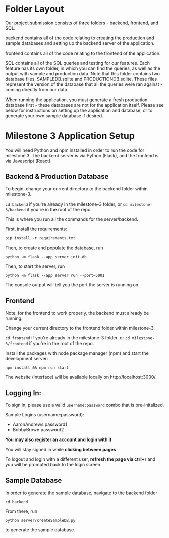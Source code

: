 # Folder Layout

Our project submission consists of three folders - backend, frontend, and SQL.

backend contains all of the code relating to creating the production and sample databases and setting up the backend server of the application.

frontend contains all of the code relating to the frontend of the application.

SQL contains all of the SQL queries and testing for our features. Each feature has its own folder, in which you can find the queries, as well as the output with sample and production data. Note that this folder contains two database files, SAMPLEDB.sqlite and PRODUCTIONDB.sqlite. These files represent the version of the database that all the queries were ran against - coming directly from our data.

When running the application, you must generate a fresh production database first - these databases are not for the application itself. Please see below for instructions on setting up the application and database, or to generate your own sample database if desired.

# Milestone 3 Application Setup

You will need Python and npm installed in order to run the code for milestone 3. The backend server is via Python (Flask), and the frontend is via Javascript (React).

## Backend & Production Database

To begin, change your current directory to the backend folder within milestone-3.

`cd backend` if you're already in the milestone-3 folder, or `cd milestone-3/backend` if you're in the root of the repo.

This is where you run all the commands for the server/backend.

First, install the requirements:

`pip install -r requirements.txt`

Then, to create and populate the database, run

`python -m flask --app server init-db`

Then, to start the server, run

`python -m flask --app server run --port=5001`

The console output will tell you the port the server is running on.

## Frontend

Note: for the frontend to work properly, the backend must already be running.

Change your current directory to the frontend folder within milestone-3.

`cd frontend` if you're already in the milestone-3 folder, or `cd milestone-3/frontend` if you're in the root of the repo.

Install the packages with node package manager (npm) and start the development server:

`npm install && npm run start`

The website (interface) will be available locally on http://localhost:3000/.

## Logging In:

To sign in, please use a valid `username:password` combo that is pre-initalized.

Sample Logins (username:password):
- AaronAndrews:password1
- BobbyBrown:password2

**You may also register an account and login with it**

You will stay signed in while **clicking between pages**

To logout and login with a different user, **refresh the page via ctrl+r** and you will be prompted back to the login screen

## Sample Database

In order to generate the sample database, navigate to the backend folder

`cd backend`

From there, run

`python server/createSampleDB.py`

to generate the sample database.
